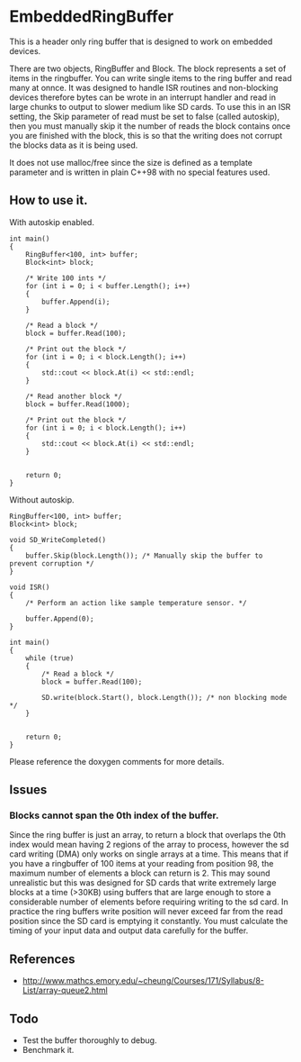 # EmbeddedRingBuffer
This is a header only ring buffer that is designed to work on embedded devices.

There are two objects, RingBuffer and Block. The block represents a set of items in the ringbuffer. You can write single items to the ring buffer and read many at onnce. It was designed to handle ISR routines and non-blocking devices therefore bytes can be wrote in an interrupt handler and read in large chunks to output to slower medium like SD cards. To use this in an ISR setting, the Skip parameter of read must be set to false (called autoskip), then you must manually skip it the number of reads the block contains once you are finished with the block, this is so that the writing does not corrupt the blocks data as it is being used.

It does not use malloc/free since the size is defined as a template parameter and is written in plain C++98 with no special features used.

## How to use it.

With autoskip enabled.
```
int main()
{
    RingBuffer<100, int> buffer;
    Block<int> block;

    /* Write 100 ints */
    for (int i = 0; i < buffer.Length(); i++)
    {
        buffer.Append(i);
    }

    /* Read a block */
    block = buffer.Read(100);

    /* Print out the block */
    for (int i = 0; i < block.Length(); i++)
    {
        std::cout << block.At(i) << std::endl;
    }

    /* Read another block */
    block = buffer.Read(1000);

    /* Print out the block */
    for (int i = 0; i < block.Length(); i++)
    {
        std::cout << block.At(i) << std::endl;
    }


    return 0;
}
```

Without autoskip.
```
RingBuffer<100, int> buffer;
Block<int> block;

void SD_WriteCompleted()
{
    buffer.Skip(block.Length()); /* Manually skip the buffer to prevent corruption */
}

void ISR()
{
    /* Perform an action like sample temperature sensor. */

    buffer.Append(0);
}

int main()
{
    while (true)
    {
        /* Read a block */
        block = buffer.Read(100);

        SD.write(block.Start(), block.Length()); /* non blocking mode */
    }


    return 0;
}
```


Please reference the doxygen comments for more details.

## Issues

### Blocks cannot span the 0th index of the buffer.
Since the ring buffer is just an array, to return a block that overlaps the 0th index would mean having 2 regions of the array to process, however the sd card writing (DMA) only works on single arrays at a time.
This means that if you have a ringbuffer of 100 items at your reading from position 98, the maximum number of elements a block can return is 2. 
This may sound unrealistic but this was designed for SD cards that write extremely large blocks at a time (>30KB) using buffers that are large enough to store a considerable number of elements before requiring writing to the sd card.
In practice the ring buffers write position will never exceed far from the read position since the SD card is emptying it constantly. You must calculate the timing of your input data and output data carefully for the buffer.

## References
  - http://www.mathcs.emory.edu/~cheung/Courses/171/Syllabus/8-List/array-queue2.html

## Todo
  - Test the buffer thoroughly to debug.
  - Benchmark it.
